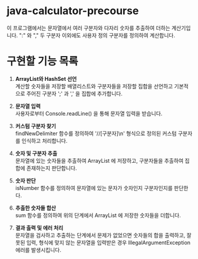 # java-calculator-precourse
이 프로그램에서는 문자열에서 여러 구분자와 다자리 숫자를 추출하여 더하는 계산기입니다. ":" 와 "," 두 구분자 이외에도 사용자 정의 구분자를 정의하여 계산합니다.

# 구현할 기능 목록

1. **ArrayList와 HashSet 선언**  
   계산할 숫자들을 저장할 배열리스트와 구분자들을 저장할 집합을 선언하고 기본적으로 주어진 구분자 ';' 과 ',' 을 집합에 추가합니다.

2. **문자열 입력**  
   사용자로부터 Console.readLine() 을 통해 문자열 입력을 받습니다.

3. **커스텀 구분자 찾기**  
   findNewDelimiter 함수를 정의하여 '//[구분자]\n' 형식으로 정의된 커스텀 구분자를 인식하고 처리합니다.

4. **숫자 및 구분자 추출**  
   문자열에 있는 숫자들을 추출하여 ArrayList 에 저장하고, 구분자들을 추출하여 집합에 존재하는지 판단합니다.

5. **숫자 판단**  
   isNumber 함수를 정의하여 문자열에 있는 문자가 숫자인지 구분자인지를 판단한다.

6. **추출한 숫자들 합산**  
   sum 함수를 정의하여 위의 단계에서 ArrayList 에 저장한 숫자들을 더합니다.

7. **결과 출력 및 에러 처리**  
   문자열을 검사하고 추출하는 단계에서 문제가 없었으면 숫자들의 합을 출력하고, 잘못된 입력, 형식에 맞지 않는 문자열을 입력받은 경우 IllegalArgumentException 에러를 발생시킵니다.


   